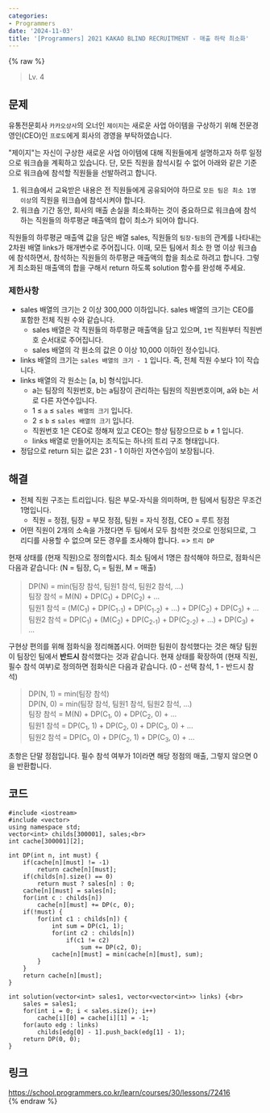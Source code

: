 ```yaml
---
categories:
- Programmers
date: '2024-11-03'
title: '[Programmers] 2021 KAKAO BLIND RECRUITMENT - 매출 하락 최소화'
---
```


{% raw %}
> Lv. 4<br>

## 문제
유통전문회사  `카카오상사`의 오너인  `제이지`는 새로운 사업 아이템을 구상하기 위해 전문경영인(CEO)인  `프로도`에게 회사의 경영을 부탁하였습니다.  

"제이지"는 자신이 구상한 새로운 사업 아이템에 대해 직원들에게 설명하고자 하루 일정으로 워크숍을 계획하고 있습니다. 단, 모든 직원을 참석시킬 수 없어 아래와 같은 기준으로 워크숍에 참석할 직원들을 선발하려고 합니다.

1.  워크숍에서 교육받은 내용은 전 직원들에게 공유되어야 하므로  `모든 팀은 최소 1명 이상`의 직원을 워크숍에 참석시켜야 합니다.
2.  워크숍 기간 동안, 회사의 매출 손실을 최소화하는 것이 중요하므로 워크숍에 참석하는 직원들의 하루평균 매출액의 합이 최소가 되어야 합니다.

직원들의 하루평균 매출액 값을 담은 배열 sales, 직원들의  `팀장-팀원`의 관계를 나타내는 2차원 배열 links가 매개변수로 주어집니다. 이때, 모든 팀에서 최소 한 명 이상 워크숍에 참석하면서, 참석하는 직원들의 하루평균 매출액의 합을 최소로 하려고 합니다. 그렇게 최소화된 매출액의 합을 구해서 return 하도록 solution 함수를 완성해 주세요.

### 제한사항
-   sales 배열의 크기는 2 이상 300,000 이하입니다. sales 배열의 크기는 CEO를 포함한 전체 직원 수와 같습니다.
    -   sales 배열은 각 직원들의 하루평균 매출액을 담고 있으며,  `1번`  직원부터 직원번호 순서대로 주어집니다.
    -   sales 배열의 각 원소의 값은 0 이상 10,000 이하인 정수입니다.
-   links 배열의 크기는  `sales 배열의 크기 - 1`  입니다. 즉, 전체 직원 수보다 1이 작습니다.
-   links 배열의 각 원소는 [a, b] 형식입니다.
    -   a는 팀장의 직원번호, b는 a팀장이 관리하는 팀원의 직원번호이며, a와 b는 서로 다른 자연수입니다.
    -   1 ≤  `a`  ≤  `sales 배열의 크기`  입니다.
    -   2 ≤  `b`  ≤  `sales 배열의 크기`  입니다.
    -   직원번호 1은 CEO로 정해져 있고 CEO는 항상 팀장으므로 b ≠ 1 입니다.
    -   links 배열로 만들어지는 조직도는 하나의 트리 구조 형태입니다.
-   정답으로 return 되는 값은 231  - 1 이하인 자연수임이 보장됩니다.

## 해결
- 전체 직원 구조는 트리입니다. 팀은 부모-자식을 의미하며, 한 팀에서 팀장은 무조건 1명입니다.
	- 직원 = 정점, 팀장 = 부모 정점, 팀원 = 자식 정점, CEO = 루트 정점
- 어떤 직원이 2개의 소속을 가졌다면 두 팀에서 모두 참석한 것으로 인정되므로, 그리디를 사용할 수 없으며 모든 경우를 조사해야 합니다. => `트리 DP`<br>

현재 상태를 (현재 직원)으로 정의합시다. 최소 팀에서 1명은 참석해야 하므로, 점화식은 다음과 같습니다: (N = 팀장, C<sub>i</sub> = 팀원, M = 매출)<br>
> DP(N) = min(팀장 참석, 팀원1 참석, 팀원2 참석, ...)<br>
> 팀장 참석 = M(N) + DP(C<sub>1</sub>) + DP(C<sub>2</sub>) + ...<br>
> 팀원1 참석 = (M(C<sub>1</sub>) + DP(C<sub>1-1</sub>) + DP(C<sub>1-2</sub>) + ...) + DP(C<sub>2</sub>) + DP(C<sub>3</sub>) + ...<br>
> 팀원2 참석 = DP(C<sub>1</sub>) + (M(C<sub>2</sub>) + DP(C<sub>2-1</sub>) + DP(C<sub>2-2</sub>) + ...) + DP(C<sub>3</sub>) + ...<br>

구현상 편의를 위해 점화식을 정리해봅시다. 어떠한 팀원이 참석했다는 것은 해당 팀원이 팀장인 팀에서 **반드시** 참석했다는 것과 같습니다. 현재 상태를 확장하여 (현재 직원, 필수 참석 여부)로 정의하면 점화식은 다음과 같습니다. (0 - 선택 참석, 1 - 반드시 참석)

> DP(N, 1) = min(팀장 참석)<br>
> DP(N, 0) = min(팀장 참석, 팀원1 참석, 팀원2 참석, ...)<br>
> 팀장 참석 = M(N) + DP(C<sub>1</sub>, 0) + DP(C<sub>2</sub>, 0) + ...<br>
> 팀원1 참석 = DP(C<sub>1</sub>, 1) + DP(C<sub>2</sub>, 0) + DP(C<sub>3</sub>, 0) + ...<br>
> 팀원2 참석 = DP(C<sub>1</sub>, 0) + DP(C<sub>2</sub>, 1) + DP(C<sub>3</sub>, 0) + ...<br>

초항은 단말 정점입니다. 필수 참석 여부가 1이라면 해당 정점의 매출, 그렇지 않으면 0을 반환합니다.

## 코드
```
#include <iostream>
#include <vector>
using namespace std;
vector<int> childs[300001], sales;<br>
int cache[300001][2];

int DP(int n, int must) {
    if(cache[n][must] != -1)
        return cache[n][must];
    if(childs[n].size() == 0)
        return must ? sales[n] : 0;
    cache[n][must] = sales[n];
    for(int c : childs[n])
        cache[n][must] += DP(c, 0);
    if(!must) {
        for(int c1 : childs[n]) {
            int sum = DP(c1, 1);
            for(int c2 : childs[n])
                if(c1 != c2)
                    sum += DP(c2, 0);
            cache[n][must] = min(cache[n][must], sum);
        }
    }
    return cache[n][must];
}

int solution(vector<int> sales1, vector<vector<int>> links) {<br>
    sales = sales1;
    for(int i = 0; i < sales.size(); i++)
        cache[i][0] = cache[i][1] = -1;
    for(auto edg : links)
        childs[edg[0] - 1].push_back(edg[1] - 1);
    return DP(0, 0);
}
```

## 링크
https://school.programmers.co.kr/learn/courses/30/lessons/72416<br>
{% endraw %}